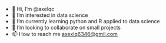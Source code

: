 - 👋 Hi, I’m @axelqc
- 👀 I’m interested in data science
- 🌱 I’m currently learning python and R applied to data science
- 💞️ I’m looking to collaborate on small projects
- 📫 How to reach me axexlq6346@gmil.com

<!---
axelqc/axelqc is a ✨ special ✨ repository because its `README.md` (this file) appears on your GitHub profile.
You can click the Preview link to take a look at your changes.
--->
